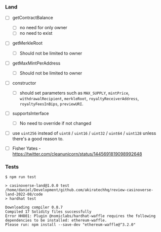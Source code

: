 ### Land

- [ ] getContractBalance
  - [ ] no need for only owner
  - [ ] no need to exist
- [ ] getMerkleRoot
  - [ ] Should not be limited to owner
- [ ] getMaxMintPerAddress
  - [ ] Should not be limited to owner
- [ ] constructor
  - [ ] should set parameters such as `MAX_SUPPLY`, `mintPrice`, `withdrawalRecipient`, `merkleRoot`, `royaltyReceiverAddress`, `royaltyFeesInBips`, `previewURI`.
- [ ] supportsInterface
  - [ ] No need to override if not changed

- [ ] use `uint256` instead of `uint8` / `uint16` / `uint32` / `uint64` / `uint128` unless there's a good reason to.

- [ ] Fisher Yates - https://twitter.com/cleanunicorn/status/1445691819098992648

### Tests

```text
$ npm run test                                          

> casinoverse-land@1.0.0 test /home/daniel/Development/github.com/akiratechhq/review-casinoverse-land-2022-08/code
> hardhat test

Downloading compiler 0.8.7
Compiled 17 Solidity files successfully
Error HH801: Plugin @nomiclabs/hardhat-waffle requires the following dependencies to be installed: ethereum-waffle.
Please run: npm install --save-dev "ethereum-waffle@^3.2.0"
```

